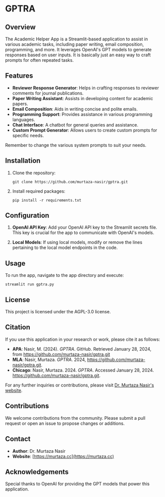 # GPTRA

## Overview
The Academic Helper App is a Streamlit-based application to assist in various academic tasks, including paper writing, email composition, programming, and more. It leverages OpenAI's GPT models to generate responses based on user inputs. It is basically just an easy way to craft prompts for often repeated tasks. 

## Features
- **Reviewer Response Generator**: Helps in crafting responses to reviewer comments for journal publications.
- **Paper Writing Assistant**: Assists in developing content for academic papers.
- **Email Composition**: Aids in writing concise and polite emails.
- **Programming Support**: Provides assistance in various programming languages.
- **Chat Interface**: A chatbot for general queries and assistance.
- **Custom Prompt Generator**: Allows users to create custom prompts for specific needs.

Remember to change the various system prompts to suit your needs. 

## Installation
1. Clone the repository:
   ```
   git clone https://github.com/murtaza-nasir/gptra.git
   ```
2. Install required packages:
   ```
   pip install -r requirements.txt
   ```

## Configuration
1. **OpenAI API Key**: Add your OpenAI API key to the Streamlit secrets file. This key is crucial for the app to communicate with OpenAI's models.

2. **Local Models**: If using local models, modify or remove the lines pertaining to the local model endpoints in the code.

## Usage
To run the app, navigate to the app directory and execute:
```
streamlit run gptra.py
```

## License
This project is licensed under the AGPL-3.0 license.

## Citation
If you use this application in your research or work, please cite it as follows:

- **APA**: Nasir, M. (2024). *GPTRA*. GitHub. Retrieved January 28, 2024, from https://github.com/murtaza-nasir/gptra.git
- **MLA**: Nasir, Murtaza. *GPTRA*. 2024, https://github.com/murtaza-nasir/gptra.git.
- **Chicago**: Nasir, Murtaza. 2024. *GPTRA*. Accessed January 28, 2024. https://github.com/murtaza-nasir/gptra.git.


For any further inquiries or contributions, please visit [Dr. Murtaza Nasir's website](https://murtaza.cc).

## Contributions
We welcome contributions from the community. Please submit a pull request or open an issue to propose changes or additions.

## Contact
- **Author**: Dr. Murtaza Nasir
- **Website**: [https://murtaza.cc](https://murtaza.cc)

## Acknowledgements
Special thanks to OpenAI for providing the GPT models that power this application.
